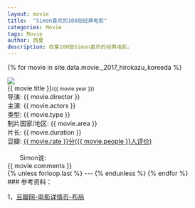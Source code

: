 ```yaml
---
layout: movie
title:  "Simon喜欢的100部经典电影"
categories: Movie
tags: Movie
author: 西夏
description: 收集100部Simon喜欢的经典电影。
---
```


{% for movie in site.data.movie._2017_hirokazu_koreeda %}
<div class="subject clearfix">
    <div class="mainpic">
        <img src="{{ movie.post_photo }}"/>
    </div>
    <div class="info">
        <span class='title'>{{ movie.title }}<small>({{ movie.year }})</small></span><br/>
        <span class='pl'>导演</span>: {{ movie.director }}<br/>
        <span class='pl'>主演</span>: {{ movie.actors }}<br/>
        <span class="pl">类型:</span> {{ movie.type }}<br/>
        <span class="pl">制片国家/地区:</span> {{ movie.area }}<br/>
        <span class="pl">片长:</span> {{ movie.duration }}<br/>
        <span class="pl">豆瓣:</span> <a href="{{ movie.douban_url }}" target="_blank">{{ movie.rate }}分({{ movie.people }}人评价)</a><br>
    </div>
    <div class="content">
        <span class='title' style="color:transparent;"></span><br/>
        <span class='pl'>Simon说</span>: <br/>
        <span>{{ movie.comments }}</span>
    </div>
</div>
{% unless forloop.last %}
---
{% endunless %}
{% endfor %}


<!-- 后面是文章参考资料 -->
<br/>
### 参考资料：

1，[豆瓣网-电影详情页-布局][douban]

<!-- 文章插图和超链接 -->
[douban]: https://movie.douban.com/
